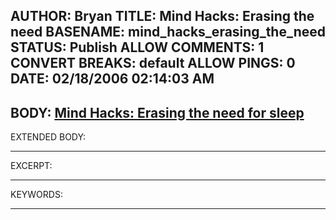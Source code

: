 AUTHOR: Bryan
TITLE: Mind Hacks: Erasing the need
BASENAME: mind_hacks_erasing_the_need
STATUS: Publish
ALLOW COMMENTS: 1
CONVERT BREAKS: __default__
ALLOW PINGS: 0
DATE: 02/18/2006 02:14:03 AM
-----
BODY:
<a title="Mind Hacks: Erasing the need for sleep" href="http://www.mindhacks.com/blog/2006/02/erasing_the_need_for.html">Mind Hacks: Erasing the need for sleep</a>
-----
EXTENDED BODY:

-----
EXCERPT:

-----
KEYWORDS:

-----


